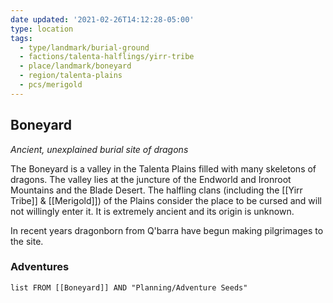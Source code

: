 ```yaml
---
date updated: '2021-02-26T14:12:28-05:00'
type: location
tags:
  - type/landmark/burial-ground
  - factions/talenta-halflings/yirr-tribe
  - place/landmark/boneyard
  - region/talenta-plains
  - pcs/merigold
---
```


## Boneyard
*Ancient, unexplained burial site of dragons*

The Boneyard is a valley in the Talenta Plains filled with many skeletons of dragons. The valley lies at the juncture of the Endworld and Ironroot Mountains and the Blade Desert. The halfling clans (including the [[Yirr Tribe]] & [[Merigold]]) of the Plains consider the place to be cursed and will not willingly enter it. It is extremely ancient and its origin is unknown.

In recent years dragonborn from Q'barra have begun making pilgrimages to the site.

### Adventures
```dataview
list FROM [[Boneyard]] AND "Planning/Adventure Seeds"
```